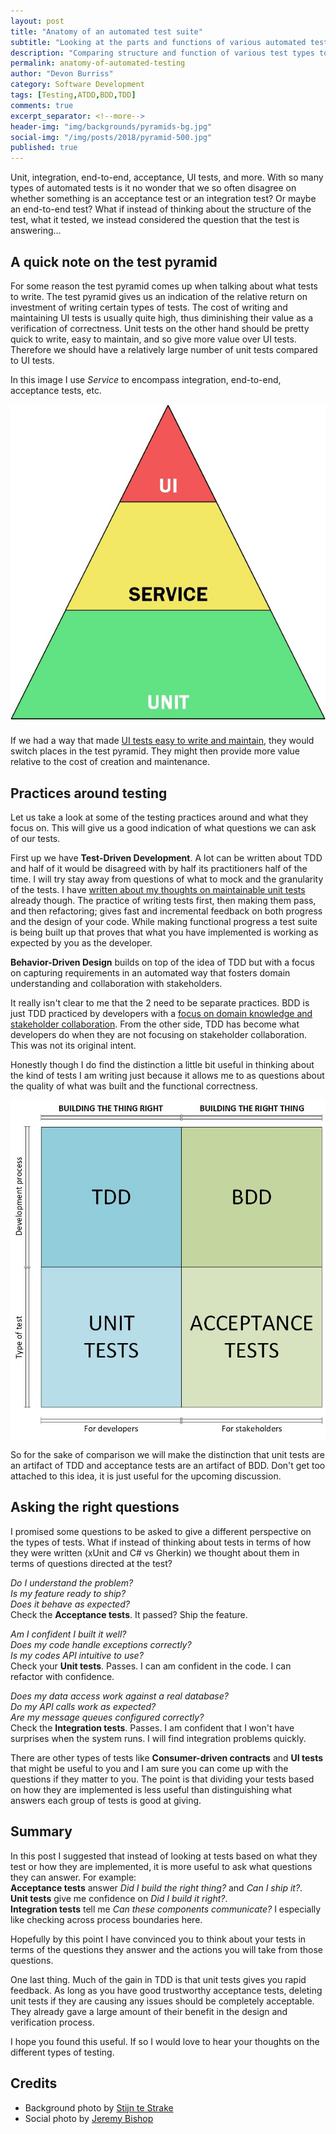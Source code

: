 ```yaml
---
layout: post
title: "Anatomy of an automated test suite"
subtitle: "Looking at the parts and functions of various automated test types"
description: "Comparing structure and function of various test types to tease out what we really care to verify"
permalink: anatomy-of-automated-testing
author: "Devon Burriss"
category: Software Development
tags: [Testing,ATDD,BDD,TDD]
comments: true
excerpt_separator: <!--more-->
header-img: "img/backgrounds/pyramids-bg.jpg"
social-img: "/img/posts/2018/pyramid-500.jpg"
published: true
---
```

Unit, integration, end-to-end, acceptance, UI tests, and more. With so many types of automated tests is it no wonder that we so often disagree on whether something is an acceptance test or an integration test? Or maybe an end-to-end test? What if instead of thinking about the structure of the test, what it tested, we instead considered the question that the test is answering...
<!--more-->

## A quick note on the test pyramid

For some reason the test pyramid comes up when talking about what tests to write. The test pyramid gives us an indication of the relative return on investment of writing certain types of tests. The cost of writing and maintaining UI tests is usually quite high, thus diminishing their value as a verification of correctness. Unit tests on the other hand should be pretty quick to write, easy to maintain, and so give more value over UI tests. Therefore we should have a relatively large number of unit tests compared to UI tests.

In this image I use *Service* to encompass integration, end-to-end, acceptance tests, etc.

![Test Pyramid](/img/posts/2018/test-pyramid.jpg)

If we had a way that made [UI tests easy to write and maintain](/page-module-model/), they would switch places in the test pyramid. They might then provide more value relative to the cost of creation and maintenance.

## Practices around testing

Let us take a look at some of the testing practices around and what they focus on. This will give us a good indication of what questions we can ask of our tests.

First up we have **Test-Driven Development**. A lot can be written about TDD and half of it would be disagreed with by half its practitioners half of the time. I will try stay away from questions of what to mock and the granularity of the tests. I have [written about my thoughts on maintainable unit tests](/maintainable-unit-tests/) already though. The practice of writing tests first, then making them pass, and then refactoring; gives fast and incremental feedback on both progress and the design of your code. While making functional progress a test suite is being built up that proves that what you have implemented is working as expected by you as the developer.

**Behavior-Driven Design** builds on top of the idea of TDD but with a focus on capturing requirements in an automated way that fosters domain understanding and collaboration with stakeholders. 

It really isn't clear to me that the 2 need to be separate practices. BDD is just TDD practiced by developers with a [focus on domain knowledge and stakeholder collaboration](/acceptance-tests/). From the other side, TDD has become what developers do when they are not focusing on stakeholder collaboration. This was not its original intent.

Honestly though I do find the distinction a little bit useful in thinking about the kind of tests I am writing just because it allows me to as questions about the quality of what was built and the functional correctness.

![Test Quadrant](/img/posts/2018/test-quadrant.jpg)

So for the sake of comparison we will make the distinction that unit tests are an artifact of TDD and acceptance tests are an artifact of BDD. Don't get too attached to this idea, it is just useful for the upcoming discussion.

## Asking the right questions

I promised some questions to be asked to give a different perspective on the types of tests. What if instead of thinking about tests in terms of how they were written (xUnit and C# vs Gherkin) we thought about them in terms of questions directed at the test?

*Do I understand the problem?  
Is my feature ready to ship?  
Does it behave as expected?*  
Check the **Acceptance tests**. It passed? Ship the feature.

*Am I confident I built it well?  
Does my code handle exceptions correctly?  
Is my codes API intuitive to use?*  
Check your **Unit tests**. Passes. I can am confident in the code. I can refactor with confidence.

*Does my data access work against a real database?  
Do my API calls work as expected?  
Are my message queues configured correctly?*  
Check the **Integration tests**. Passes. I am confident that I won't have surprises when the system runs. I will find integration problems quickly.

There are other types of tests like **Consumer-driven contracts** and **UI tests** that might be useful to you and I am sure you can come up with the questions if they matter to you. The point is that dividing your tests based on how they are implemented is less useful than distinguishing what answers each group of tests is good at giving.

## Summary

In this post I suggested that instead of looking at tests based on what they test or how they are implemented, it is more useful to ask what questions they can answer. For example:  
**Acceptance tests** answer *Did I build the right thing?* and *Can I ship it?*.  
**Unit tests** give me confidence on *Did I build it right?*.  
**Integration tests** tell me *Can these components communicate?* I especially like checking across process boundaries here.

Hopefully by this point I have convinced you to think about your tests in terms of the questions they answer and the actions you will take from those questions.

One last thing. Much of the gain in TDD is that unit tests gives you rapid feedback. As long as you have good trustworthy acceptance tests, deleting unit tests if they are causing any issues should be completely acceptable. They already gave a large amount of their benefit in the design and verification process.

I hope you found this useful. If so I would love to hear your thoughts on the different types of testing.

## Credits

- Background photo by [Stijn te Strake](https://unsplash.com/@stijntestrake)
- Social photo by [Jeremy Bishop](https://unsplash.com/@tentides)